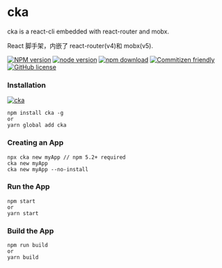 # cka

cka is a react-cli embedded with react-router and mobx.

React 脚手架，内嵌了 react-router(v4)和 mobx(v5).

[![NPM version](http://img.shields.io/npm/v/cka.svg)](http://npmjs.org/package/cka)
[![node version](https://img.shields.io/badge/node.js-%3E=_0.10-green.svg)](https://img.shields.io/badge/node.js-%3E=_0.10-green.svg)
[![npm download](https://img.shields.io/npm/dm/cka.svg)](https://npmjs.org/package/cka)
[![Commitizen friendly](https://img.shields.io/badge/commitizen-friendly-brightgreen.svg)](http://commitizen.github.io/cz-cli/)
[![GitHub license](https://img.shields.io/badge/license-MIT-blue.svg)](https://github.com/facebook/react/blob/master/LICENSE)

### Installation

[![cka](https://nodei.co/npm/cka.png)](https://npmjs.org/package/cka)

```
npm install cka -g
or
yarn global add cka
```

### Creating an App

```
npx cka new myApp // npm 5.2+ required
cka new myApp
cka new myApp --no-install
```

### Run the App

```
npm start
or
yarn start
```

### Build the App

```
npm run build
or
yarn build
```
